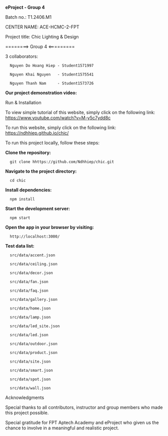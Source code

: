 __eProject - Group 4__

Batch no.: T1.2406.M1

CENTER NAME: ACE-HCMC-2-FPT

Project title: Chic Lighting & Design

========> Group 4 <=========

3 collaborators:

      Nguyen Do Hoang Hiep - Student1571997
      
      Nguyen Khai Nguyen   - Student1575541
      
      Nguyen Thanh Nam     - Student1573726
      
__Our project demonstration video:__

Run & Installation

To view simple tutorial of this website, simply click on the following link:
      https://www.youtube.com/watch?v=M-y5c7ydd8c

To run this website, simply click on the following link:
      https://ndhhiep.github.io/chic/
      
To run this project locally, follow these steps:

__Clone the repository:__

      git clone hhttps://github.com/Ndhhiep/chic.git

__Navigate to the project directory:__

      cd chic

__Install dependencies:__

      npm install

__Start the development server:__

      npm start

__Open the app in your browser by visiting:__

      http://localhost:3000/

__Test data list:__

      src/data/accent.json

      src/data/ceiling.json

      src/data/decor.json

      src/data/fan.json

      src/data/faq.json

      src/data/gallery.json

      src/data/home.json

      src/data/lamp.json

      src/data/led_site.json

      src/data/led.json

      src/data/outdoor.json

      src/data/product.json

      src/data/site.json

      src/data/smart.json

      src/data/spot.json

      src/data/wall.json

Acknowledgments

Special thanks to all contributors, instructor and group members who made this project possible.

Special gratitude for FPT Aptech Academy and eProject who given us the chance to involve in a meaningful and realistic project.

